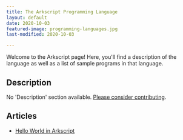 ```yaml
---
title: The Arkscript Programming Language
layout: default
date: 2020-10-03
featured-image: programming-languages.jpg
last-modified: 2020-10-03

---
```


Welcome to the Arkscript page! Here, you'll find a description of the language as well as a list of sample programs in that language.

## Description

No 'Description' section available. [Please consider contributing](https://github.com/TheRenegadeCoder/sample-programs-website).

## Articles

- [Hello World in Arkscript](https://sampleprograms.io/projects/hello-world/arkscript)